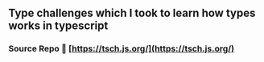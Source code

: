 ## Type challenges which I took to learn how types works in typescript

### Source Repo 🔗 [https://tsch.js.org/](https://tsch.js.org/)

